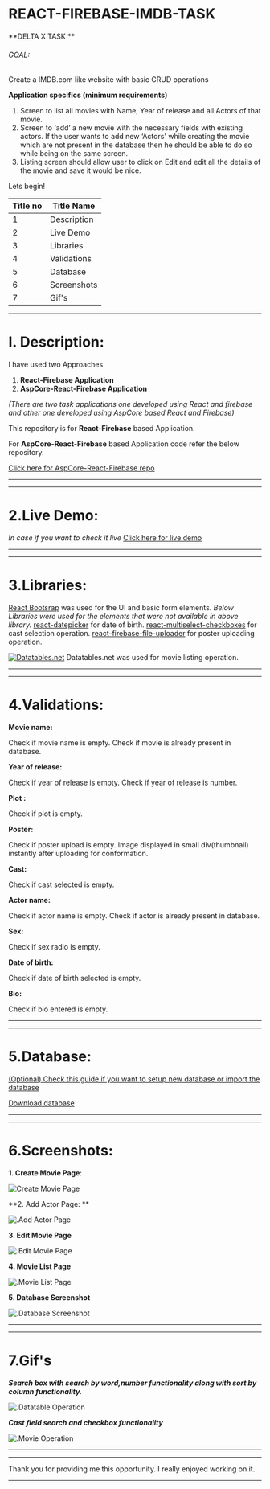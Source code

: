 # REACT-FIREBASE-IMDB-TASK

**DELTA X TASK **
###### GOAL:
 Create a IMDB.com like website with basic CRUD operations
 
**Application specifics (minimum requirements)**
1. Screen to list all movies with Name, Year of release and all Actors of that movie.
2. Screen to ‘add’ a new movie with the necessary fields with existing actors. If the user wants to add new ‘Actors' while creating the movie which are not present in the database then he should be able to do so while being on the same screen.
3. Listing screen should allow user to click on Edit and edit all the details of the movie and save it would be nice.




Lets begin!

|  Title no | Title Name   |
| ------------ | ------------ |
| 1  | Description   |
|  2 | Live Demo |
|  3 | Libraries  |
|  4 |  Validations |
|  5 |  Database |
|  6 |  Screenshots |
|  7 |  Gif's |





------------
# I. Description:
I have used two Approaches 
1. **React-Firebase Application**
2. **AspCore-React-Firebase Application**

*(There are two task applications one developed using React and firebase and other one developed using AspCore based React and Firebase)*



This repository is for  **React-Firebase** based Application.

For **AspCore-React-Firebase** based Application code refer the below repository.

[Click here for AspCore-React-Firebase repo ](https://github.com/akshayd21/imdbaspcoretask/tree/master "Click here for demo")


------------

------------



# 2.Live Demo:
*In case if you want to check it live*
[Click here for live demo](https://codesandbox.io/s/github/akshayd21/IMDBTask "Click here for live demo")


------------

------------
# 3.Libraries:
[React Bootsrap](https://react-bootstrap.github.io/ "React Bootsrap") was used for the UI and basic form elements.
*Below Libraries were used for the elements that were not available in above library.*
[react-datepicker](https://www.npmjs.com/package/react-datepicker "react-datepicker") for date of birth.
[react-multiselect-checkboxes](https://www.npmjs.com/package/react-multiselect-checkboxes "react-multiselect-checkboxes") for cast selection operation.
[react-firebase-file-uploader](https://www.npmjs.com/package/react-firebase-file-uploader "react-firebase-file-uploader") for poster uploading operation.

[![Datatables.net](https://avatars3.githubusercontent.com/u/278219?s=30&v=4 "Datatables.net")](https://datatables.net/ "Datatables.net") Datatables.net was used for movie listing operation.

------------

------------
# 4.Validations:
**Movie name:**

Check if movie name is empty.
Check if movie is already present in database.

**Year of release:**

Check if year of release is empty.
Check if  year of release is number.

**Plot :**

Check if plot is empty.

**Poster:**

Check if poster upload is empty.
Image displayed in small div(thumbnail)  instantly after uploading for conformation.

**Cast:**

Check if cast selected is empty.

**Actor name:**

Check if actor name  is empty.
Check if actor is already present in database.

**Sex:**

Check if sex radio is empty.

**Date of birth:**

Check if date of birth selected is empty.

**Bio:**

Check if bio entered is empty.

------------

------------
# 5.Database: 
[(Optional) Check this guide if you want to setup new database or import the database ](https://drive.google.com/file/d/1DT7FXYP4dUAtD0KTw5FBOJea65X1rDNO/view?usp=sharing "(Optional) Check this guide if you want to setup new database or import the existing database ")


[Download database](https://drive.google.com/file/d/1iQsyWlj79tVSvoEf0F45kId9MaZ7NaZY/view?usp=sharing "Download database")

------------

------------
# 6.Screenshots:

**1. Create Movie Page**:

![Create Movie Page](https://i.ibb.co/Fwn6RPX/create.png)

**2. Add Actor Page: **

![.Add Actor Page ](https://i.ibb.co/xH1q1pT/actor-modal.png)

**3. Edit Movie Page**

![.Edit Movie Page ](https://i.ibb.co/CnNd8zn/edit.png)

**4. Movie List Page**

![.Movie List Page ](https://i.ibb.co/nfwbgmQ/movies-list.png)

**5. Database Screenshot**

![.Database Screenshot](https://i.ibb.co/7jBFfkw/databasescreenshot.png)

------------

------------
# 7.Gif's


***Search box with search by word,number functionality along with sort by column functionality.***

![.Datatable Operation](https://i.ibb.co/mTxszTN/datatable-operation.gif)



***Cast field search and checkbox functionality***


![.Movie Operation](https://i.ibb.co/KsdzhVL/movie-operation.gif)



------------

------------
Thank you for providing me this opportunity. I really enjoyed working on it.

------------
























